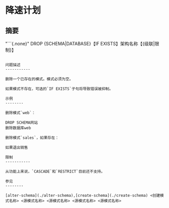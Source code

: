 降速计划
===========

摘要
--------

"```{.none}"
DROP {SCHEMA|DATABASE}【IF EXISTS】架构名称【{级联|限制}】
```

问题描述
-----------

删除一个已存在的模式。模式必须为空。

如果模式不存在，可选的`IF EXISTS`子句将导致错误被抑制。

示例
--------

删除模式`web`：

DROP SCHEMA网站
删除数据库web

删除模式`sales`，如果存在：

如果退出销售

限制
-----------

从功能上来说，`CASCADE`和`RESTRICT`目前还不支持。

参见
--------

[alter-schema](./alter-schema),[create-schema](./create-schema) <创建模式名称> <源模式名称> <源模式名称> <源模式名称> <源模式名称>
